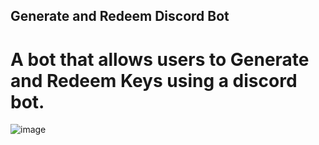 ## Generate and Redeem Discord Bot
# A bot that allows users to Generate and Redeem Keys using a discord bot.

![image](https://user-images.githubusercontent.com/98252854/192844974-d0a3bca3-9897-49e8-9e4e-99db23125c21.png)
